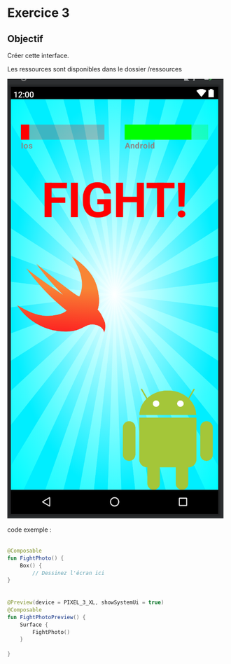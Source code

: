 # Exercice 3

## Objectif

Créer cette interface.

Les ressources sont disponibles dans le dossier /ressources

![Exemple d'interface](img/fight.png)

code exemple :

```kotlin

@Composable
fun FightPhoto() {
    Box() {
        // Dessinez l'écran ici
}


@Preview(device = PIXEL_3_XL, showSystemUi = true)
@Composable
fun FightPhotoPreview() {
    Surface {
        FightPhoto()
    }

}
```
